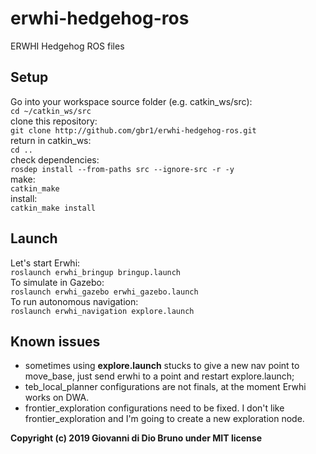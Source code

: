 # erwhi-hedgehog-ros
ERWHI Hedgehog ROS files

## Setup
Go into your workspace source folder (e.g. catkin_ws/src): <br>
`cd ~/catkin_ws/src` <br>
clone this repository: <br>
`git clone http://github.com/gbr1/erwhi-hedgehog-ros.git` <br>
return in catkin_ws: <br>
`cd ..` <br>
check dependencies: <br>
`rosdep install --from-paths src --ignore-src -r -y` <br>
make: <br>
`catkin_make` <br>
install: <br>
`catkin_make install` <br>

## Launch
Let's start Erwhi: <br>
`roslaunch erwhi_bringup bringup.launch` <br>
To simulate in Gazebo: <br>
`roslaunch erwhi_gazebo erwhi_gazebo.launch` <br>
To run autonomous navigation: <br>
`roslaunch erwhi_navigation explore.launch` <br>


## Known issues
* sometimes using **explore.launch** stucks to give a new nav point to move_base, just send erwhi to a point and restart explore.launch;
* teb_local_planner configurations are not finals, at the moment Erwhi works on DWA.
* frontier_exploration configurations need to be fixed.  I don't like frontier_exploration and I'm going to create a new exploration node.


__Copyright (c) 2019 Giovanni di Dio Bruno under MIT license__
